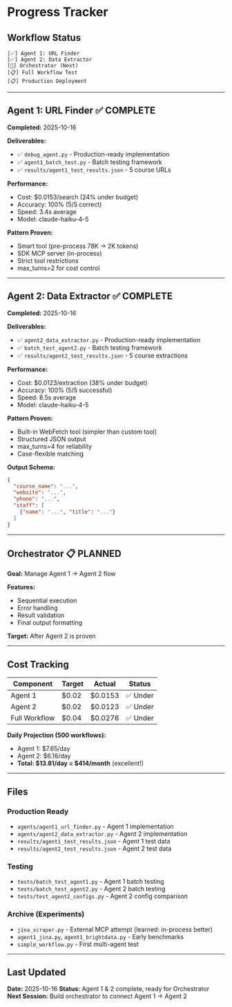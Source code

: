 # Progress Tracker

## Workflow Status

```
[✅] Agent 1: URL Finder
[✅] Agent 2: Data Extractor
[🔄] Orchestrator (Next)
[📋] Full Workflow Test
[📋] Production Deployment
```

---

## Agent 1: URL Finder ✅ COMPLETE

**Completed:** 2025-10-16

**Deliverables:**
- ✅ `debug_agent.py` - Production-ready implementation
- ✅ `agent1_batch_test.py` - Batch testing framework
- ✅ `results/agent1_test_results.json` - 5 course URLs

**Performance:**
- Cost: $0.0153/search (24% under budget)
- Accuracy: 100% (5/5 correct)
- Speed: 3.4s average
- Model: claude-haiku-4-5

**Pattern Proven:**
- Smart tool (pre-process 78K → 2K tokens)
- SDK MCP server (in-process)
- Strict tool restrictions
- max_turns=2 for cost control

---

## Agent 2: Data Extractor ✅ COMPLETE

**Completed:** 2025-10-16

**Deliverables:**
- ✅ `agent2_data_extractor.py` - Production-ready implementation
- ✅ `batch_test_agent2.py` - Batch testing framework
- ✅ `results/agent2_test_results.json` - 5 course extractions

**Performance:**
- Cost: $0.0123/extraction (38% under budget)
- Accuracy: 100% (5/5 successful)
- Speed: 8.5s average
- Model: claude-haiku-4-5

**Pattern Proven:**
- Built-in WebFetch tool (simpler than custom tool)
- Structured JSON output
- max_turns=4 for reliability
- Case-flexible matching

**Output Schema:**
```json
{
  "course_name": "...",
  "website": "...",
  "phone": "...",
  "staff": [
    {"name": "...", "title": "..."}
  ]
}
```

---

## Orchestrator 📋 PLANNED

**Goal:** Manage Agent 1 → Agent 2 flow

**Features:**
- Sequential execution
- Error handling
- Result validation
- Final output formatting

**Target:** After Agent 2 is proven

---

## Cost Tracking

| Component | Target | Actual | Status |
|-----------|--------|--------|--------|
| Agent 1 | $0.02 | $0.0153 | ✅ Under |
| Agent 2 | $0.02 | $0.0123 | ✅ Under |
| Full Workflow | $0.04 | $0.0276 | ✅ Under |

**Daily Projection (500 workflows):**
- Agent 1: $7.65/day
- Agent 2: $6.16/day
- **Total: $13.81/day = $414/month** (excellent!)

---

## Files

### Production Ready
- `agents/agent1_url_finder.py` - Agent 1 implementation
- `agents/agent2_data_extractor.py` - Agent 2 implementation
- `results/agent1_test_results.json` - Agent 1 test data
- `results/agent2_test_results.json` - Agent 2 test data

### Testing
- `tests/batch_test_agent1.py` - Agent 1 batch testing
- `tests/batch_test_agent2.py` - Agent 2 batch testing
- `tests/test_agent2_configs.py` - Agent 2 config comparison

### Archive (Experiments)
- `jina_scraper.py` - External MCP attempt (learned: in-process better)
- `agent1_jina.py`, `agent1_brightdata.py` - Early benchmarks
- `simple_workflow.py` - First multi-agent test

---

## Last Updated

**Date:** 2025-10-16
**Status:** Agent 1 & 2 complete, ready for Orchestrator
**Next Session:** Build orchestrator to connect Agent 1 → Agent 2
